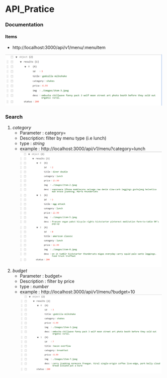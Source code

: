 # API_Pratice

### **Documentation**

#### Items
 - http://localhost:3000/api/v1/menu/:menuItem

 ![This is an image](./assests/images/singleItem.png)


### Search
1. *category*
    - Parameter : category=
    - Description: filter by menu type (i.e lunch)
    - type : *string*
    - example : http://localhost:3000/api/v1/menu?category=lunch
    ![This is an image showing the category query in action](./assests/images/search_category.png)
2. *budget*
    - Parameter : budget=
    - Description : filter by price
    - type : *number*
    - example : http://localhost:3000/api/v1/menu?budget=10
    ![This is an image showing the budget query in action](./assests/images/search_budget.png)


